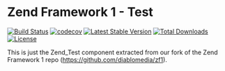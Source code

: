 Zend Framework 1 - Test
============================
[![Build Status](https://travis-ci.org/diablomedia/zf1-test.svg?branch=master)](https://travis-ci.org/diablomedia/zf1-test)
[![codecov](https://codecov.io/gh/diablomedia/zf1-test/branch/master/graph/badge.svg)](https://codecov.io/gh/diablomedia/zf1-test)
[![Latest Stable Version](https://poser.pugx.org/diablomedia/zendframework1-test/v/stable)](https://packagist.org/packages/diablomedia/zendframework1-test)
[![Total Downloads](https://poser.pugx.org/diablomedia/zendframework1-test/downloads)](https://packagist.org/packages/diablomedia/zendframework1-test)
[![License](https://poser.pugx.org/diablomedia/zendframework1-test/license)](https://packagist.org/packages/diablomedia/zendframework1-test)

This is just the Zend_Test component extracted from our fork of the Zend Framework 1 repo (https://github.com/diablomedia/zf1).
